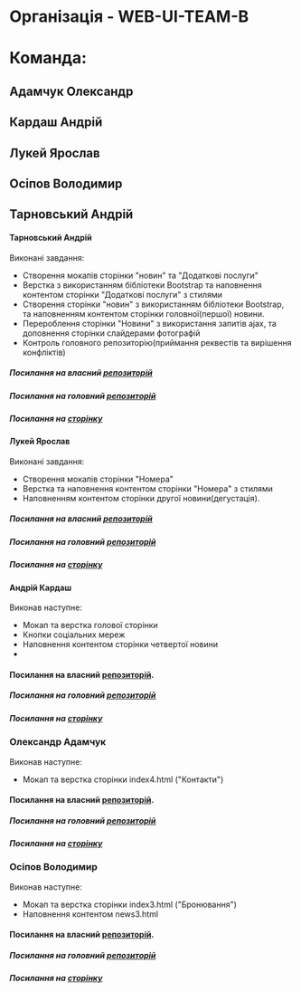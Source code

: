 # Організація - WEB-UI-TEAM-B
# Команда:
## Адамчук Олександр
## Кардаш Андрій
## Лукей Ярослав
## Осіпов Володимир
## Тарновський Андрій

#### Тарновський Андрій 
 Виконані завдання:
 - Створення мокапів сторінки "новин" та "Додаткові послуги" 
 - Верстка з використанням бібліотеки Bootstrap та наповнення контентом сторінки "Додаткові послуги" з стилями
 - Створення сторінки "новин" з використанням бібліотеки Bootstrap, та наповненням контентом сторінки головної(першої) новини.
 - Перероблення сторінки "Новини" з використання запитів ajax, та доповнення сторінки слайдерами фотографій
 - Контроль головного репозиторію(приймання реквестів та вирішення конфліктів)
 
##### Посилання на власний [репозиторій](https://github.com/andriyt85/Final)
##### Посилання на головний [репозиторій](https://github.com/WEB-UI-TEAM-B/Final)
##### Посилання на [сторінку](http://web-ui-team-b.github.io/Final/)


#### Лукей Ярослав 
 Виконані завдання:
 - Створення мокапів сторінки "Номера" 
 - Верстка та наповнення контентом сторінки "Номера" з стилями
 - Наповненням контентом сторінки другої новини(дегустація).

##### Посилання на власний [репозиторій](https://github.com/YaroslavLu/Final)
##### Посилання на головний [репозиторій](https://github.com/WEB-UI-TEAM-B/Final)
##### Посилання на [сторінку](http://web-ui-team-b.github.io/Final/)


#### Андрій Кардаш

Виконав наступне:

- Мокап та верстка голової сторінки
- Кнопки соціальних мереж
- Наповнення контентом сторінки четвертої новини
- 
#### Посилання на власний [репозиторій](https://github.com/akardash/Final).
##### Посилання на головний [репозиторій](https://github.com/WEB-UI-TEAM-B/Final)
##### Посилання на [сторінку](http://web-ui-team-b.github.io/Final/)

### Олександр Адамчук

Виконав наступне:

- Мокап та верстка сторінки index4.html ("Контакти")


#### Посилання на власний [репозиторій](https://github.com/StrangerIF/Final).
##### Посилання на головний [репозиторій](https://github.com/WEB-UI-TEAM-B/Final)
##### Посилання на [сторінку](http://web-ui-team-b.github.io/Final/)


### Осіпов Володимир

Виконав наступне:

- Мокап та верстка сторінки index3.html ("Бронювання")
- Наповнення контентом news3.html

#### Посилання на власний [репозиторій](https://github.com/mrvolodymyr/Final).
##### Посилання на головний [репозиторій](https://github.com/WEB-UI-TEAM-B/Final)
##### Посилання на [сторінку](http://web-ui-team-b.github.io/Final/)

